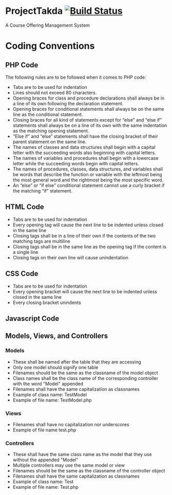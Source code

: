 # ProjectTakda [![Build Status](https://magnum.travis-ci.com/jkcdarunday/ProjectTakda.svg?token=hgQhLPiqw3aLTCCAKbdz)](https://magnum.travis-ci.com/jkcdarunday/ProjectTakda)
A Course Offering Management System

Coding Conventions
==================

PHP Code
--------
The following rules are to be followed when it comes to PHP code:
  * Tabs are to be used for indentation
  * Lines should not exceed 80 characters.
  * Opening braces for class and procedure declarations shall always be in a line of its own following the declaration statement.
  * Opening braces for conditional statements shall always be on the same line as the conditional statement.
  * Closing braces for all kind of statements except for “else” and “else if” statements shall always be on a line of its own with the same indentation as the matching opening statement.
  * “Else if” and “else” statements shall have the closing bracket of their parent statement on the same line.
  * The names of classes and data structures shall begin with a capital letter with the succeeding words also beginning with capital letters.
  * The names of variables and procedures shall begin with a lowercase letter while the succeeding words begin with capital letters.
  * The names of procedures, classes, data structures, and variables shall be words that describe the function or variable with the leftmost being the most general word and the rightmost being the most specific word.
  * An “else” or “if else” conditional statement cannot use a curly bracket if the matching “if” statement.


HTML Code
---------
  * Tabs are to be used for indentation
  * Every opening tag will cause the next line to be indented unless closed in the same line
  * Closing tags shall be in a line of their own if the contents of the two matching tags are multiline
  * Closing tags shall be in the same line as the opening tag if the content is a single line
  * Closing tags on their own line will cause unindentation

CSS Code
--------
  * Tabs are to be used for indentation
  * Every opening bracket will cause the next line to be indented unless closed in the same line
  * Every closing bracket unindents

Javascript Code
---------------

Models, Views, and Controllers
------------------------------

### Models
  * These shall be named after the table that they are accessing
  * Only one model should signify one table
  * Filenames should be the same as the classname of the model object
  * Class names shall be the class name of the corresponding controller with the word "Model" appended
  * Filenames shall have the same capitalization as classnames
  * Example of class name: TestModel
  * Example of file name: TestModel.php

### Views
  * Filenames shall have no capitalization nor underscores
  * Example of file name test.php

### Controllers
  * These shall have the same class name as the model that they use without the appended "Model"
  * Multiple controllers may use the same model or view
  * Filenames should be the same as the classname of the controller object
  * Filenames shall have the same capitalization as classnames
  * Example of class name: Test
  * Example of file name: Test.php
